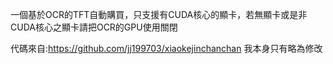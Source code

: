 一個基於OCR的TFT自動購買，只支援有CUDA核心的顯卡，若無顯卡或是非CUDA核心之顯卡請把OCR的GPU使用關閉

代碼來自:https://github.com/jj199703/xiaokejinchanchan     我本身只有略為修改
